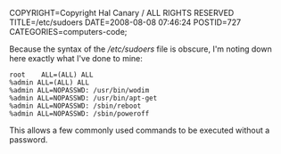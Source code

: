 COPYRIGHT=Copyright Hal Canary / ALL RIGHTS RESERVED
TITLE=/etc/sudoers
DATE=2008-08-08 07:46:24
POSTID=727
CATEGORIES=computers-code;

Because the syntax of the _/etc/sudoers_ file is obscure, I'm noting down here exactly what I've done to mine:

    
    root	ALL=(ALL) ALL
    %admin ALL=(ALL) ALL
    %admin ALL=NOPASSWD: /usr/bin/wodim
    %admin ALL=NOPASSWD: /usr/bin/apt-get
    %admin ALL=NOPASSWD: /sbin/reboot
    %admin ALL=NOPASSWD: /sbin/poweroff

This allows a few commonly used commands to be executed without a password.
